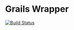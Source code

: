 # Grails Wrapper

[![Build Status](https://travis-ci.org/grails/grails-wrapper.svg?branch=master)](https://travis-ci.org/grails/grails-wrapper)
